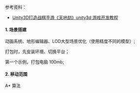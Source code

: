 参考资料：
- [Unity3D打造战棋手游《天地劫》unity3d 游戏开发教程](https://www.bilibili.com/video/BV1Mp4y1h7rz)

#### 1. 场景搭建

动画系统、地形编辑器、LOD大型场景优化（使用精度不同的模型）;

打包时，先安装环境、切换平台；

第一个示例，打包电脑 100mb;

#### 2. 移动范围

A* 算法
